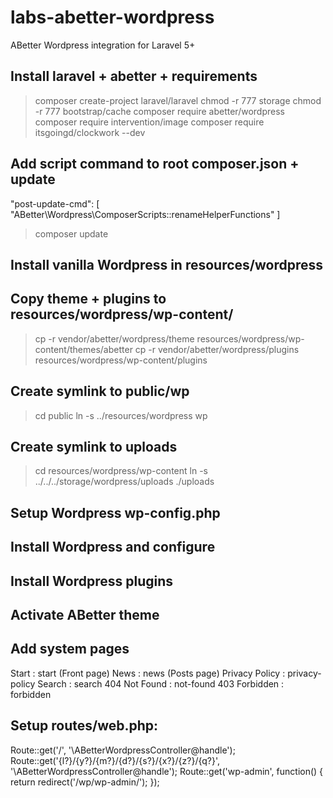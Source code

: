 # labs-abetter-wordpress

ABetter Wordpress integration for Laravel 5+

## Install laravel + abetter + requirements
> composer create-project laravel/laravel
> chmod -r 777 storage
> chmod -r 777 bootstrap/cache
> composer require abetter/wordpress
> composer require intervention/image
> composer require itsgoingd/clockwork --dev

## Add script command to root composer.json + update
"post-update-cmd": [
	"ABetter\\Wordpress\\ComposerScripts::renameHelperFunctions"
]
> composer update

## Install vanilla Wordpress in resources/wordpress

## Copy theme + plugins to resources/wordpress/wp-content/
> cp -r vendor/abetter/wordpress/theme resources/wordpress/wp-content/themes/abetter
> cp -r vendor/abetter/wordpress/plugins resources/wordpress/wp-content/plugins

## Create symlink to public/wp
> cd public
> ln -s ../resources/wordpress wp

## Create symlink to uploads
> cd resources/wordpress/wp-content
> ln -s ../../../storage/wordpress/uploads ./uploads

## Setup Wordpress wp-config.php

## Install Wordpress and configure

## Install Wordpress plugins

## Activate ABetter theme

## Add system pages
Start : start (Front page)
News : news (Posts page)
Privacy Policy : privacy-policy
Search : search
404 Not Found : not-found
403 Forbidden : forbidden

## Setup routes/web.php:
Route::get('/', '\ABetterWordpressController@handle');
Route::get('{l?}/{y?}/{m?}/{d?}/{s?}/{x?}/{z?}/{q?}', '\ABetterWordpressController@handle');
Route::get('wp-admin', function() {
    return redirect('/wp/wp-admin/');
});
